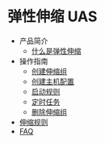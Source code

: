 # 弹性伸缩 UAS


* 产品简介
    * [什么是弹性伸缩](/uas/introduction/concept)
* 操作指南
    * [创建伸缩组](/uas/guide/createtask)
    * [创建主机配置](/uas/guide/createhost)
    * [启动规则](/uas/guide/startrules)
    * [定时任务](/uas/guide/schedule)
    * [删除伸缩组](/uas/guide/deletetask)
* [伸缩规则](/uas/rules) 
* [FAQ](/uas/faq)
